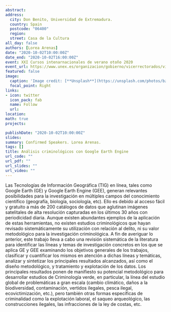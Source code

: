 ```yaml
---
abstract: 
address:
  city: Don Benito, Universidad de Extremadura.
  country: Spain
  postcode: "06400"
  region: 
  street: Casa de la Cultura
all_day: false
authors: [Lorea Arenas]
date: "2020-10-02T10:00:00Z"
date_end: "2020-10-02T16:00:00Z"
event: XXI Cursos intenarnacionales de verano otoño 2020
event_url: https://www.unex.es/organizacion/gobierno/vicerrectorados/viceext/estructura/cursos-de-verano/programacion/relacion-de-cursos-y-talleres-1
featured: false
image:
  caption: 'Image credit: [**Unsplash**](https://unsplash.com/photos/bzdhc5b3Bxs)'
  focal_point: Right
links:
- icon: twitter
  icon_pack: fab
  name: Follow
  url: 
location: 
math: true
projects:

publishDate: "2020-10-02T10:00:00Z"
slides:
summary: Confirmed Speakers. Lorea Arenas.
tags: []
title: Análisis criminológicos con Google Earth Engine
url_code: ""
url_pdf: ""
url_slides: ""
url_video: ""
---
```


<div class=text-justify>Las Tecnologías de Información Geográfica (TIG) en línea, tales como Google Earth (GE) y Google Earth Engine (GEE), generan relevantes posibilidades para la investigación en múltiples campos del conocimiento científico (geografía, biología, sociología, etc). Ello es debido al acceso fácil y gratuito a más de 200 catálogos de datos que aglutinan imágenes satelitales de alta resolución capturadas en los últimos 30 años con periodicidad diaria. Aunque existen abundantes ejemplos de la aplicación de estas herramientas, no existen estudios criminológicos que hayan revisado sistemáticamente su utilización con relación al delito, ni su valor metodológico para la investigación criminológica. A fin de averiguar lo anterior, este trabajo lleva a cabo una revisión sistemática de la literatura para identificar las líneas y temas de investigación concretos en los que se aplica GE y GEE examinando los objetivos generales de los trabajos, clasificar y cuantificar los mismos en atención a dichas líneas y temáticas, analizar y sintetizar los principales resultados alcanzados, así como el diseño metodológico, y tratamiento y explotación de los datos. Los principales resultados ponen de manifiesto su potencial metodológico para desarrollar estudios de Criminología verde, en particular, la línea del estudio global de problemáticas a gran escala (cambio climático, daños a la biodiversidad, contaminación, vertidos ilegales, pesca ilegal, ecovictimización, etc.), pero también otras formas específicas de criminalidad como la explotación laboral, el saqueo arqueológico, las construcciones ilegales, las infracciones de la ley de costas, etc.</div>